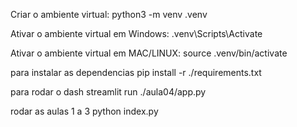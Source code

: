 Criar o ambiente virtual:
python3 -m venv .venv

Ativar o ambiente virtual em Windows:
.venv\Scripts\Activate

Ativar o ambiente virtual em MAC/LINUX:
source .venv/bin/activate

para instalar as dependencias
pip install -r ./requirements.txt

para rodar o dash
streamlit run ./aula04/app.py

rodar as aulas 1 a 3
python index.py
